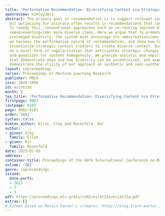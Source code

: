 ```yaml
---
title: 'Performative Recommendation: Diversifying Content via Strategic Incentives'
openreview: k24luy3Azi
abstract: The primary goal in recommendation is to suggest relevant content to users,
  but optimizing for accuracy often results in recommendations that lack diversity.
  To remedy this, conventional approaches such as re-ranking improve diversity by
  <em>presenting</em> more diverse items. Here we argue that to promote inherent and
  prolonged diversity, the system must encourage its <em>creation</em>. Towards this,
  we harness the performative nature of recommendation, and show how learning can
  incentivize strategic content creators to create diverse content. Our approach relies
  on a novel form of regularization that anticipates strategic changes to content,
  and penalizes for content homogeneity. We provide analytic and empirical results
  that demonstrate when and how diversity can be incentivized, and experimentally
  demonstrate the utility of our approach on synthetic and semi-synthetic data.
layout: inproceedings
series: Proceedings of Machine Learning Research
publisher: PMLR
issn: 2640-3498
id: eilat23a
month: 0
tex_title: 'Performative Recommendation: Diversifying Content via Strategic Incentives'
firstpage: 9082
lastpage: 9103
page: 9082-9103
order: 9082
cycles: false
bibtex_author: Eilat, Itay and Rosenfeld, Nir
author:
- given: Itay
  family: Eilat
- given: Nir
  family: Rosenfeld
date: 2023-07-03
address: 
container-title: Proceedings of the 40th International Conference on Machine Learning
volume: '202'
genre: inproceedings
issued:
  date-parts:
  - 2023
  - 7
  - 3
pdf: https://proceedings.mlr.press/v202/eilat23a/eilat23a.pdf
extras: []
# Format based on Martin Fenner's citeproc: https://blog.front-matter.io/posts/citeproc-yaml-for-bibliographies/
---
```

